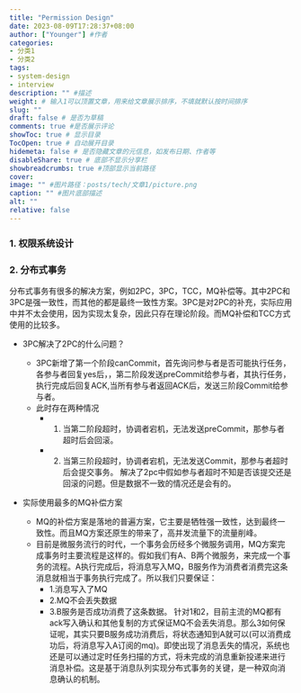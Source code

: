 ```yaml
---
title: "Permission Design"
date: 2023-08-09T17:28:37+08:00
author: ["Younger"] #作者
categories:
- 分类1
- 分类2
tags:
- system-design
- interview
description: "" #描述
weight: # 输入1可以顶置文章，用来给文章展示排序，不填就默认按时间排序
slug: ""
draft: false # 是否为草稿
comments: true #是否展示评论
showToc: true # 显示目录
TocOpen: true # 自动展开目录
hidemeta: false # 是否隐藏文章的元信息，如发布日期、作者等
disableShare: true # 底部不显示分享栏
showbreadcrumbs: true #顶部显示当前路径
cover:
image: "" #图片路径：posts/tech/文章1/picture.png
caption: "" #图片底部描述
alt: ""
relative: false
---
```


### 1. 权限系统设计


### 2. 分布式事务
分布式事务有很多的解决方案，例如2PC，3PC，TCC，MQ补偿等。其中2PC和3PC是强一致性，而其他的都是最终一致性方案。3PC是对2PC的补充，实际应用中并不太会使用，因为实现太复杂，因此只存在理论阶段。而MQ补偿和TCC方式使用的比较多。
- 3PC解决了2PC的什么问题？
  - 3PC新增了第一个阶段canCommit，首先询问参与者是否可能执行任务，各参与者回复yes后，，第二阶段发送preCommit给参与者，其执行任务，执行完成后回复ACK,当所有参与者返回ACK后，发送三阶段Commit给参与者。
  - 此时存在两种情况
    - 1. 当第二阶段超时，协调者宕机，无法发送preCommit，那参与者超时后会回滚。
    - 2. 当第三阶段超时，协调者宕机，无法发送Commit，那参与者超时后会提交事务。
 解决了2pc中假如参与者超时不知是否该提交还是回滚的问题。但是数据不一致的情况还是会有的。

 - 实际使用最多的MQ补偿方案
   - MQ的补偿方案是落地的普遍方案，它主要是牺牲强一致性，达到最终一致性。而且MQ方案还原生的带来了，高并发流量下的流量削峰。
   - 目前是微服务流行的时代，一个事务会历经多个微服务调用，MQ方案完成事务时主要流程是这样的。假如我们有A、B两个微服务，来完成一个事务的流程。A执行完成后，将消息写入MQ，B服务作为消费者消费完这条消息就相当于事务执行完成了。所以我们只要保证：
     - 1.消息写入了MQ
     - 2.MQ不会丢失数据 
     - 3.B服务是否成功消费了这条数据。
  针对1和2，目前主流的MQ都有ack写入确认和其他复制的方式保证MQ不会丢失消息。那么3如何保证呢，其实只要B服务成功消费后，将状态通知到A就可以(可以消费成功后，将消息写入A订阅的mq)。即使出现了消息丢失的情况，系统也还是可以通过定时任务扫描的方式，将未完成的消息重新投递来进行消息补偿。这是基于消息队列实现分布式事务的关键，是一种双向消息确认的机制。